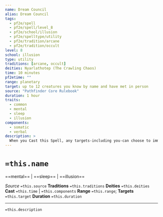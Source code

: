 ```yaml
---
name: Dream Council
alias: Dream Council
tags:
  - pf2e/spell
  - pf2e/spell/level_8
  - pf2e/school/illusion
  - pf2e/spelltype/utility
  - pf2e/tradition/arcane
  - pf2e/tradition/occult
level: 8
school: illusion
type: utility
traditions: [arcane, occult]
deities: Nyarlathotep (The Crawling Chaos)
time: 10 minutes
pf2etime: ""
range: planetary
target: up to 12 creatures you know by name and have met in person
source: "Pathfinder Core Rulebook"
duration: 1 hour
traits:
  - common
  - mental
  - sleep
  - illusion
components:
  - somatic
  - verbal
description: >
  When you Cast this Spell, any targets-including you-can choose to immediately fall asleep. The spell ends for any creatures that don't choose to fall asleep. Sleepers join a shared dream, where they can communicate with one another as though they were in the same room. Individual targets leave this shared dream upon awakening, and if all the targets awaken, the spell ends.
---
```

# `=this.name`
==mental== | ==sleep== | ==illusion==

*Source* `=this.source`
**Traditions** `=this.traditions`
**Deities** `=this.deities`
**Cast** `=this.time` | `=this.components`
**Range** `=this.range`; **Targets** `=this.target`
**Duration** `=this.duration`

***
`=this.description`